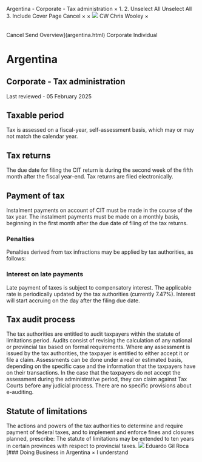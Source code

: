 Argentina - Corporate - Tax administration
×
1.
2.
Unselect All
Unselect All
3.
Include Cover Page
Cancel
×
×
![](-/media/world-wide-tax-summaries/attachments/global---chris-wooley.ashx%3Frev=ac5e5f3223b34096b1afc2a6009c7320&revision=ac5e5f32-23b3-4096-b1af-c2a6009c7320&hash=859B7ADC84DC2CBEC9760E9E6EE7DE6D0A8BFCDF)
CW
Chris Wooley
×
######
Cancel
Send
Overview](argentina.html)
Corporate
Individual
# Argentina
## Corporate - Tax administration
Last reviewed - 05 February 2025
## Taxable period
Tax is assessed on a fiscal-year, self-assessment basis, which may or may not match the calendar year.
## Tax returns
The due date for filing the CIT return is during the second week of the fifth month after the fiscal year-end. Tax returns are filed electronically.
## Payment of tax
Instalment payments on account of CIT must be made in the course of the tax year. The instalment payments must be made on a monthly basis, beginning in the first month after the due date of filing of the tax returns.
### Penalties
Penalties derived from tax infractions may be applied by tax authorities, as follows:
### Interest on late payments
Late payment of taxes is subject to compensatory interest. The applicable rate is periodically updated by the tax authorities (currently 7.47%). Interest will start accruing on the day after the filing due date.
## Tax audit process
The tax authorities are entitled to audit taxpayers within the statute of limitations period. Audits consist of revising the calculation of any national or provincial tax based on formal requirements. Where any assessment is issued by the tax authorities, the taxpayer is entitled to either accept it or file a claim. Assessments can be done under a real or estimated basis, depending on the specific case and the information that the taxpayers have on their transactions. In the case that the taxpayers do not accept the assessment during the administrative period, they can claim against Tax Courts before any judicial process.
There are no specific provisions about e-auditing.
## Statute of limitations
The actions and powers of the tax authorities to determine and require payment of federal taxes, and to implement and enforce fines and closures planned, prescribe:
The statute of limitations may be extended to ten years in certain provinces with respect to provincial taxes.
![](-/media/world-wide-tax-summaries/argentinaeduardo-marcelo-gil-rocaargentina--eduardo-gil-rocajpg20210405172326090.ashx%3Frev=6df0b810142e4b40afac7ca1442c86ef&revision=6df0b810-142e-4b40-afac-7ca1442c86ef&hash=136BB899D3ADD84DB34467F55FA2ED79F47C48FB)
Eduardo Gil Roca
[### Doing Business in Argentina
×
I understand